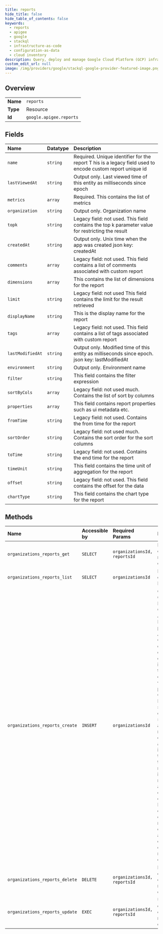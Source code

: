 ```yaml
---
title: reports
hide_title: false
hide_table_of_contents: false
keywords:
  - reports
  - apigee
  - google    
  - stackql
  - infrastructure-as-code
  - configuration-as-data
  - cloud inventory
description: Query, deploy and manage Google Cloud Platform (GCP) infrastructure and resources using SQL
custom_edit_url: null
image: /img/providers/google/stackql-google-provider-featured-image.png
---
```

  
    

## Overview
<table><tbody>
<tr><td><b>Name</b></td><td><code>reports</code></td></tr>
<tr><td><b>Type</b></td><td>Resource</td></tr>
<tr><td><b>Id</b></td><td><code>google.apigee.reports</code></td></tr>
</tbody></table>

## Fields
| Name | Datatype | Description |
|:-----|:---------|:------------|
| `name` | `string` | Required. Unique identifier for the report T his is a legacy field used to encode custom report unique id |
| `lastViewedAt` | `string` | Output only. Last viewed time of this entity as milliseconds since epoch |
| `metrics` | `array` | Required. This contains the list of metrics |
| `organization` | `string` | Output only. Organization name |
| `topk` | `string` | Legacy field: not used. This field contains the top k parameter value for restricting the result |
| `createdAt` | `string` | Output only. Unix time when the app was created json key: createdAt |
| `comments` | `array` | Legacy field: not used. This field contains a list of comments associated with custom report |
| `dimensions` | `array` | This contains the list of dimensions for the report |
| `limit` | `string` | Legacy field: not used This field contains the limit for the result retrieved |
| `displayName` | `string` | This is the display name for the report |
| `tags` | `array` | Legacy field: not used. This field contains a list of tags associated with custom report |
| `lastModifiedAt` | `string` | Output only. Modified time of this entity as milliseconds since epoch. json key: lastModifiedAt |
| `environment` | `string` | Output only. Environment name |
| `filter` | `string` | This field contains the filter expression |
| `sortByCols` | `array` | Legacy field: not used much. Contains the list of sort by columns |
| `properties` | `array` | This field contains report properties such as ui metadata etc. |
| `fromTime` | `string` | Legacy field: not used. Contains the from time for the report |
| `sortOrder` | `string` | Legacy field: not used much. Contains the sort order for the sort columns |
| `toTime` | `string` | Legacy field: not used. Contains the end time for the report |
| `timeUnit` | `string` | This field contains the time unit of aggregation for the report |
| `offset` | `string` | Legacy field: not used. This field contains the offset for the data |
| `chartType` | `string` | This field contains the chart type for the report |
## Methods
| Name | Accessible by | Required Params | Description |
|:-----|:--------------|:----------------|:------------|
| `organizations_reports_get` | `SELECT` | `organizationsId, reportsId` | Retrieve a custom report definition. |
| `organizations_reports_list` | `SELECT` | `organizationsId` | Return a list of Custom Reports |
| `organizations_reports_create` | `INSERT` | `organizationsId` | Creates a Custom Report for an Organization. A Custom Report provides Apigee Customers to create custom dashboards in addition to the standard dashboards which are provided. The Custom Report in its simplest form contains specifications about metrics, dimensions and filters. It is important to note that the custom report by itself does not provide an executable entity. The Edge UI converts the custom report definition into an analytics query and displays the result in a chart. |
| `organizations_reports_delete` | `DELETE` | `organizationsId, reportsId` | Deletes an existing custom report definition |
| `organizations_reports_update` | `EXEC` | `organizationsId, reportsId` | Update an existing custom report definition |
